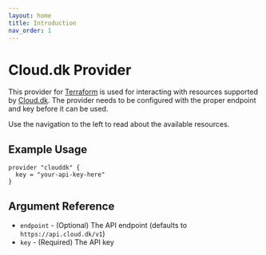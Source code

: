 ```yaml
---
layout: home
title: Introduction
nav_order: 1
---
```


# Cloud.dk Provider

This provider for [Terraform](https://www.terraform.io/) is used for interacting with resources supported by [Cloud.dk](https://cloud.dk). The provider needs to be configured with the proper endpoint and key before it can be used.

Use the navigation to the left to read about the available resources.

## Example Usage

```
provider "clouddk" {
  key = "your-api-key-here"
}
```

## Argument Reference

* `endpoint` - (Optional) The API endpoint (defaults to `https://api.cloud.dk/v1`)
* `key` - (Required) The API key
